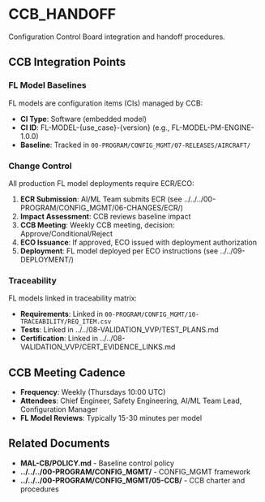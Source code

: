 # CCB_HANDOFF

Configuration Control Board integration and handoff procedures.

## CCB Integration Points

### FL Model Baselines

FL models are configuration items (CIs) managed by CCB:

- **CI Type**: Software (embedded model)
- **CI ID**: FL-MODEL-{use_case}-{version} (e.g., FL-MODEL-PM-ENGINE-1.0.0)
- **Baseline**: Tracked in `00-PROGRAM/CONFIG_MGMT/07-RELEASES/AIRCRAFT/`

### Change Control

All production FL model deployments require ECR/ECO:

1. **ECR Submission**: AI/ML Team submits ECR (see ../../../00-PROGRAM/CONFIG_MGMT/06-CHANGES/ECR/)
2. **Impact Assessment**: CCB reviews baseline impact
3. **CCB Meeting**: Weekly CCB meeting, decision: Approve/Conditional/Reject
4. **ECO Issuance**: If approved, ECO issued with deployment authorization
5. **Deployment**: FL model deployed per ECO instructions (see ../../09-DEPLOYMENT/)

### Traceability

FL models linked in traceability matrix:

- **Requirements**: Linked in `00-PROGRAM/CONFIG_MGMT/10-TRACEABILITY/REQ_ITEM.csv`
- **Tests**: Linked in ../../08-VALIDATION_VVP/TEST_PLANS.md
- **Certification**: Linked in ../../08-VALIDATION_VVP/CERT_EVIDENCE_LINKS.md

## CCB Meeting Cadence

- **Frequency**: Weekly (Thursdays 10:00 UTC)
- **Attendees**: Chief Engineer, Safety Engineering, AI/ML Team Lead, Configuration Manager
- **FL Model Reviews**: Typically 15-30 minutes per model

## Related Documents

- **MAL-CB/POLICY.md** - Baseline control policy
- **../../../00-PROGRAM/CONFIG_MGMT/** - CONFIG_MGMT framework
- **../../../00-PROGRAM/CONFIG_MGMT/05-CCB/** - CCB charter and procedures
